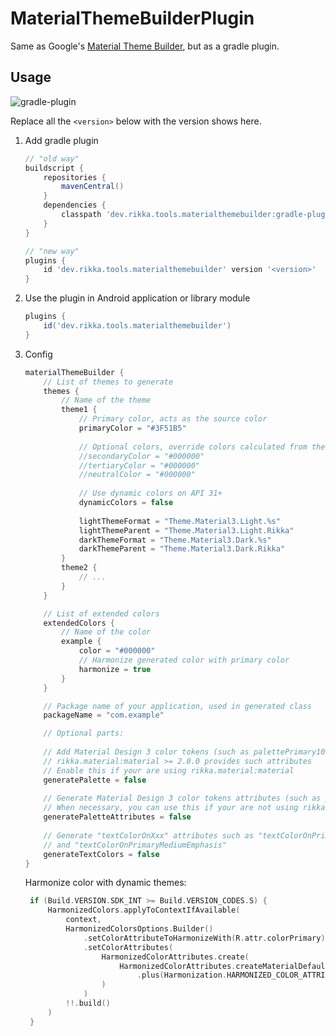 # MaterialThemeBuilderPlugin

Same as Google's [Material Theme Builder](https://material-foundation.github.io/material-theme-builder), but as a gradle plugin.

## Usage

![gradle-plugin](https://img.shields.io/maven-central/v/dev.rikka.tools.materialthemebuilder/dev.rikka.tools.materialthemebuilder.gradle.plugin?label=gradle-plugin)

Replace all the `<version>` below with the version shows here.

1. Add gradle plugin
  
   ```groovy
   // "old way"
   buildscript {
       repositories {
           mavenCentral()
       }
       dependencies {
           classpath 'dev.rikka.tools.materialthemebuilder:gradle-plugin:<version>'
       }
   }
   ```

   ```groovy
   // "new way"
   plugins {
       id 'dev.rikka.tools.materialthemebuilder' version '<version>'
   }
   ```

2. Use the plugin in Android application or library module

   ```groovy
   plugins {
       id('dev.rikka.tools.materialthemebuilder')
   }

3. Config

   ```groovy
   materialThemeBuilder {
       // List of themes to generate
       themes {
           // Name of the theme
           theme1 {
               // Primary color, acts as the source color
               primaryColor = "#3F51B5"
               
               // Optional colors, override colors calculated from the source color
               //secondaryColor = "#000000"
               //tertiaryColor = "#000000"
               //neutralColor = "#000000"
               
               // Use dynamic colors on API 31+
               dynamicColors = false
               
               lightThemeFormat = "Theme.Material3.Light.%s"
               lightThemeParent = "Theme.Material3.Light.Rikka"
               darkThemeFormat = "Theme.Material3.Dark.%s"
               darkThemeParent = "Theme.Material3.Dark.Rikka"
           }
           theme2 {
               // ...
           }
       }
   
       // List of extended colors
       extendedColors {
           // Name of the color
           example {
               color = "#000000"
               // Harmonize generated color with primary color
               harmonize = true
           }
       }
   
       // Package name of your application, used in generated class
       packageName = "com.example"
   
       // Optional parts:
  
       // Add Material Design 3 color tokens (such as palettePrimary100) in generated theme
       // rikka.material:material >= 2.0.0 provides such attributes
       // Enable this if your are using rikka.material:material
       generatePalette = false
       
       // Generate Material Design 3 color tokens attributes (such as palettePrimary100)
       // When necessary, you can use this if your are not using rikka.material:material
       generatePaletteAttributes = false
       
       // Generate "textColorOnXxx" attributes such as "textColorOnPrimary", "textColorOnPrimaryHighEmphasis"
       // and "textColorOnPrimaryMediumEmphasis"
       generateTextColors = false
   }
   ```

   Harmonize color with dynamic themes:
   
   ```kotlin
    if (Build.VERSION.SDK_INT >= Build.VERSION_CODES.S) {
        HarmonizedColors.applyToContextIfAvailable(
            context,
            HarmonizedColorsOptions.Builder()
                .setColorAttributeToHarmonizeWith(R.attr.colorPrimary)
                .setColorAttributes(
                    HarmonizedColorAttributes.create(
                        HarmonizedColorAttributes.createMaterialDefaults().attributes
                            .plus(Harmonization.HARMONIZED_COLOR_ATTRIBUTES)
                    )
                )
            !!.build()
        )
    }
   ```